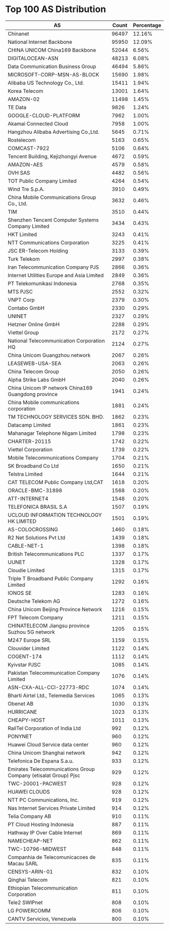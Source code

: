 # Top 100 AS Distribution
| AS | Count | Percentage |
|----|----|----|
| Chinanet | 96497 | 12.16% |
| National Internet Backbone | 95950 | 12.09% |
| CHINA UNICOM China169 Backbone | 52044 | 6.56% |
| DIGITALOCEAN-ASN | 48213 | 6.08% |
| Data Communication Business Group | 46494 | 5.86% |
| MICROSOFT-CORP-MSN-AS-BLOCK | 15690 | 1.98% |
| Alibaba US Technology Co., Ltd. | 15411 | 1.94% |
| Korea Telecom | 13001 | 1.64% |
| AMAZON-02 | 11498 | 1.45% |
| TE Data | 9826 | 1.24% |
| GOOGLE-CLOUD-PLATFORM | 7962 | 1.00% |
| Akamai Connected Cloud | 7958 | 1.00% |
| Hangzhou Alibaba Advertising Co.,Ltd. | 5645 | 0.71% |
| Rostelecom | 5163 | 0.65% |
| COMCAST-7922 | 5106 | 0.64% |
| Tencent Building, Kejizhongyi Avenue | 4672 | 0.59% |
| AMAZON-AES | 4579 | 0.58% |
| OVH SAS | 4482 | 0.56% |
| TOT Public Company Limited | 4264 | 0.54% |
| Wind Tre S.p.A. | 3910 | 0.49% |
| China Mobile Communications Group Co., Ltd. | 3632 | 0.46% |
| TIM | 3510 | 0.44% |
| Shenzhen Tencent Computer Systems Company Limited | 3434 | 0.43% |
| HKT Limited | 3243 | 0.41% |
| NTT Communications Corporation | 3225 | 0.41% |
| JSC ER-Telecom Holding | 3133 | 0.39% |
| Turk Telekom | 2997 | 0.38% |
| Iran Telecommunication Company PJS | 2866 | 0.36% |
| Internet Utilities Europe and Asia Limited | 2849 | 0.36% |
| PT Telekomunikasi Indonesia | 2768 | 0.35% |
| MTS PJSC | 2552 | 0.32% |
| VNPT Corp | 2379 | 0.30% |
| Contabo GmbH | 2330 | 0.29% |
| UNINET | 2327 | 0.29% |
| Hetzner Online GmbH | 2288 | 0.29% |
| Viettel Group | 2172 | 0.27% |
| National Telecommunication Corporation HQ | 2124 | 0.27% |
| China Unicom Guangzhou network | 2067 | 0.26% |
| LEASEWEB-USA-SEA | 2063 | 0.26% |
| China Telecom Group | 2050 | 0.26% |
| Alpha Strike Labs GmbH | 2040 | 0.26% |
| China Unicom IP network China169 Guangdong province | 1941 | 0.24% |
| China Mobile communications corporation | 1881 | 0.24% |
| TM TECHNOLOGY SERVICES SDN. BHD. | 1862 | 0.23% |
| Datacamp Limited | 1861 | 0.23% |
| Mahanagar Telephone Nigam Limited | 1798 | 0.23% |
| CHARTER-20115 | 1742 | 0.22% |
| Viettel Corporation | 1739 | 0.22% |
| Mobile Telecommunications Company | 1704 | 0.21% |
| SK Broadband Co Ltd | 1650 | 0.21% |
| Telstra Limited | 1644 | 0.21% |
| CAT TELECOM Public Company Ltd,CAT | 1618 | 0.20% |
| ORACLE-BMC-31898 | 1568 | 0.20% |
| ATT-INTERNET4 | 1548 | 0.20% |
| TELEFONICA BRASIL S.A | 1507 | 0.19% |
| UCLOUD INFORMATION TECHNOLOGY HK LIMITED | 1501 | 0.19% |
| AS-COLOCROSSING | 1460 | 0.18% |
| R2 Net Solutions Pvt Ltd | 1439 | 0.18% |
| CABLE-NET-1 | 1398 | 0.18% |
| British Telecommunications PLC | 1337 | 0.17% |
| UUNET | 1328 | 0.17% |
| Cloudie Limited | 1315 | 0.17% |
| Triple T Broadband Public Company Limited | 1292 | 0.16% |
| IONOS SE | 1283 | 0.16% |
| Deutsche Telekom AG | 1272 | 0.16% |
| China Unicom Beijing Province Network | 1216 | 0.15% |
| FPT Telecom Company | 1211 | 0.15% |
| CHINATELECOM Jiangsu province Suzhou 5G network | 1205 | 0.15% |
| M247 Europe SRL | 1159 | 0.15% |
| Clouvider Limited | 1122 | 0.14% |
| COGENT-174 | 1112 | 0.14% |
| Kyivstar PJSC | 1085 | 0.14% |
| Pakistan Telecommunication Company Limited | 1076 | 0.14% |
| ASN-CXA-ALL-CCI-22773-RDC | 1074 | 0.14% |
| Bharti Airtel Ltd., Telemedia Services | 1065 | 0.13% |
| Obenet AB | 1030 | 0.13% |
| HURRICANE | 1023 | 0.13% |
| CHEAPY-HOST | 1011 | 0.13% |
| RailTel Corporation of India Ltd | 992 | 0.12% |
| PONYNET | 960 | 0.12% |
| Huawei Cloud Service data center | 960 | 0.12% |
| China Unicom Shanghai network | 942 | 0.12% |
| Telefonica De Espana S.a.u. | 933 | 0.12% |
| Emirates Telecommunications Group Company (etisalat Group) Pjsc | 929 | 0.12% |
| TWC-20001-PACWEST | 928 | 0.12% |
| HUAWEI CLOUDS | 928 | 0.12% |
| NTT PC Communications, Inc. | 919 | 0.12% |
| Nas Internet Services Private Limited | 914 | 0.12% |
| Telia Company AB | 910 | 0.11% |
| PT Cloud Hosting Indonesia | 887 | 0.11% |
| Hathway IP Over Cable Internet | 869 | 0.11% |
| NAMECHEAP-NET | 862 | 0.11% |
| TWC-10796-MIDWEST | 848 | 0.11% |
| Companhia de Telecomunicacoes de Macau SARL | 835 | 0.11% |
| CENSYS-ARIN-01 | 832 | 0.10% |
| Qinghai Telecom | 821 | 0.10% |
| Ethiopian Telecommunication Corporation | 811 | 0.10% |
| Tele2 SWIPnet | 808 | 0.10% |
| LG POWERCOMM | 806 | 0.10% |
| CANTV Servicios, Venezuela | 800 | 0.10% |
